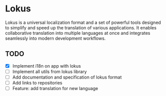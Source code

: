 # Lokus

Lokus is a universal localization format and a set of powerful
tools designed to simplify and speed up the translation of
various applications. It enables collaborative translation into
multiple languages at once and integrates seamlessly into modern
development workflows.

## TODO

- [x] Implement i18n on app with lokus
- [ ] Implement all utils from lokus library
- [ ] Add documentation and specification of lokus format
- [ ] Add links to repositories
- [ ] Feature: add translation for new language
